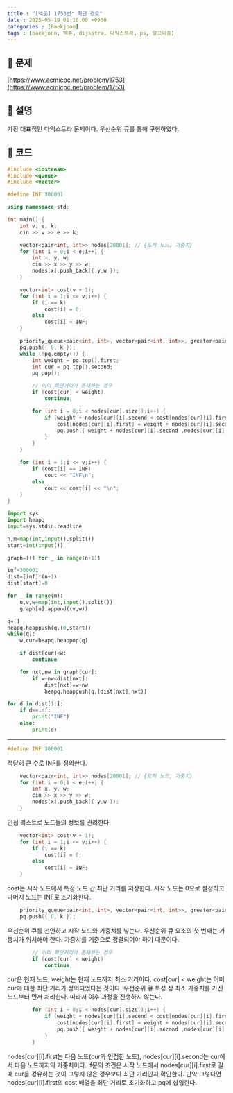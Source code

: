 ```yaml
---
title : "[백준] 1753번: 최단 경로"
date : 2025-05-19 01:10:00 +0900
categories : [Baekjoon]
tags : [baekjoon, 백준, dijkstra, 다익스트라, ps, 알고리즘]
---
```


## 📌 문제

[https://www.acmicpc.net/problem/1753](https://www.acmicpc.net/problem/1753)

## 📌 설명

가장 대표적인 다익스트라 문제이다. 우선순위 큐를 통해 구현하였다.

## 📌 코드

```cpp
#include <iostream>
#include <queue>
#include <vector>

#define INF 300001

using namespace std;

int main() {
	int v, e, k;
	cin >> v >> e >> k;

	vector<pair<int, int>> nodes[20001]; // {도착 노드, 가중치}
	for (int i = 0;i < e;i++) {
		int x, y, w;
		cin >> x >> y >> w;
		nodes[x].push_back({ y,w });
	}

	vector<int> cost(v + 1);
	for (int i = 1;i <= v;i++) {
		if (i == k)
			cost[i] = 0;
		else
			cost[i] = INF;
	}

	priority_queue<pair<int, int>, vector<pair<int, int>>, greater<pair<int, int>>> pq;
	pq.push({ 0, k });
	while (!pq.empty()) {
		int weight = pq.top().first;
		int cur = pq.top().second;
		pq.pop();

		// 이미 최단거리가 존재하는 경우
		if (cost[cur] < weight)
			continue;

		for (int i = 0;i < nodes[cur].size();i++) {
			if (weight + nodes[cur][i].second < cost[nodes[cur][i].first]) {
				cost[nodes[cur][i].first] = weight + nodes[cur][i].second;
				pq.push({ weight + nodes[cur][i].second ,nodes[cur][i].first });
			}
		}
	}

	for (int i = 1;i <= v;i++) {
		if (cost[i] == INF)
			cout << "INF\n";
		else
			cout << cost[i] << "\n";
	}
}
```

```python
import sys
import heapq
input=sys.stdin.readline

n,m=map(int,input().split())
start=int(input())

graph=[[] for _ in range(n+1)]

inf=300001
dist=[inf]*(n+1)
dist[start]=0

for _ in range(m):
    u,v,w=map(int,input().split())
    graph[u].append((v,w))

q=[]
heapq.heappush(q,(0,start))
while(q):
    w,cur=heapq.heappop(q)

    if dist[cur]<w:
        continue

    for nxt,nw in graph[cur]:
        if w+nw<dist[nxt]:
            dist[nxt]=w+nw
            heapq.heappush(q,(dist[nxt],nxt))

for d in dist[1:]:
    if d==inf:
        print("INF")
    else:
        print(d)
```

---

```cpp
#define INF 300001
```

적당히 큰 수로 INF를 정의한다.

```cpp
	vector<pair<int, int>> nodes[20001]; // {도착 노드, 가중치}
	for (int i = 0;i < e;i++) {
		int x, y, w;
		cin >> x >> y >> w;
		nodes[x].push_back({ y,w });
	}
```

인접 리스트로 노드들의 정보를 관리한다.

```cpp
	vector<int> cost(v + 1);
	for (int i = 1;i <= v;i++) {
		if (i == k)
			cost[i] = 0;
		else
			cost[i] = INF;
	}
```

cost는 시작 노드에서 특정 노드 간 최단 거리를 저장한다. 시작 노드는 0으로 설정하고 나머지 노드는 INF로 초기화한다.

```cpp
	priority_queue<pair<int, int>, vector<pair<int, int>>, greater<pair<int, int>>> pq;
	pq.push({ 0, k });
```

우선순위 큐를 선언하고 시작 노드와 가중치를 넣는다. 우선순위 큐 요소의 첫 번째는 가중치가 위치해야 한다. 가중치를 기준으로 정렬되어야 하기 때문이다.

```cpp
		// 이미 최단거리가 존재하는 경우
		if (cost[cur] < weight)
			continue;
```

cur은 현재 노드, weight는 현재 노드까지 최소 거리이다. cost\[cur\] < weight는 이미 cur에 대한 최단 거리가 정의되었다는 것이다. 우선순위 큐 특성 상 최소 가중치를 가진 노드부터 먼저 처리한다. 따라서 이후 과정을 진행하지 않는다.

```cpp
		for (int i = 0;i < nodes[cur].size();i++) {
			if (weight + nodes[cur][i].second < cost[nodes[cur][i].first]) {
				cost[nodes[cur][i].first] = weight + nodes[cur][i].second;
				pq.push({ weight + nodes[cur][i].second ,nodes[cur][i].first });
			}
		}
```

nodes\[cur\]\[i\].first는 다음 노드(cur과 인접한 노드), nodes\[cur\]\[i\].second는 cur에서 다음 노드까지의 가중치이다. if문의 조건은 시작 노드에서 nodes\[cur\]\[i\].first로 갈 때 cur을 경유하는 것이 그렇지 않은 경우보다 최단 거리인지 확인한다. 만약 그렇다면 nodes\[cur\]\[i\].first의 cost 배열을 최단 거리로 초기화하고 pq에 삽입한다.